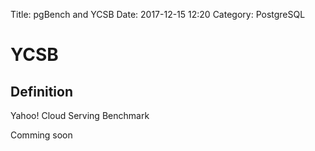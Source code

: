 Title: pgBench and YCSB
Date: 2017-12-15 12:20
Category: PostgreSQL

# YCSB
## Definition
Yahoo! Cloud Serving Benchmark

Comming soon
